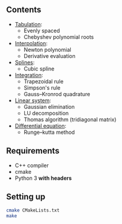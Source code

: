 ## Contents

* [Tabulation](tabulate.cpp):
  * Evenly spaced
  * Chebyshev polynomial roots
* [Interpolation](polynomial.cpp):
  * Newton polynomial
  * Derivative evaluation
* [Splines](cubic_spline.cpp):
  * Cubic spline
* [Integration](integral.cpp):
  * Trapezoidal rule
  * Simpson's rule
  * Gauss&ndash;Kronrod quadrature
* [Linear system](linear_system.cpp):
  * Gaussian elimination
  * LU decomposition
  * Thomas algorithm (tridiagonal matrix)
* [Differential equation](differential_equation.cpp):
  * Runge&ndash;kutta method


## Requirements

* C++ compiler
* cmake
* Python 3 **with headers**


## Setting up

```bash
cmake CMakeLists.txt
make
```

